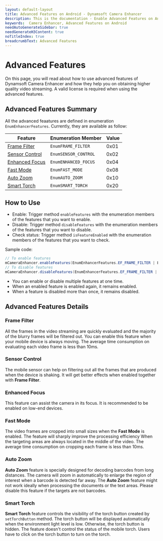 ```yaml
---
layout: default-layout
title: Advanced Features on Android - Dynamsoft Camera Enhancer
description: This is the documentation - Enable Advanced Features on Android.
keywords:  Camera Enhancer, Advanced Features on Android
needAutoGenerateSidebar: true
needGenerateH3Content: true
noTitleIndex: true
breadcrumbText: Advanced Features
---
```


# Advanced Features

On this page, you will read about how to use advanced features of Dynamsoft Camera Enhancer and how they help you on obtaining higher quality video streaming. A valid license is required when using the advanced features.

## Advanced Features Summary

All the advanced feaatures are defined in enumeration `EnumEnhancerFeatures`. Currently, they are available as follow:

| Feature | Enumeration Member | Value |
| ------- | ------ | ----- |
| [Frame Filter](#frame-filter) | `EnumFRAME_FILTER` | 0x01 |
| [Sensor Control](#sensor-control) | `EnumSENSOR_CONTROL` | 0x02 |
| [Enhanced Focus](#enhanced-focus) | `EnumENHANCED_FOCUS` | 0x04 |
| [Fast Mode](#fast-mode) | `EnumFAST_MODE` | 0x08 |
| [Auto Zoom](#auto-zoom) | `EnumAUTO_ZOOM` | 0x10 |
| [Smart Torch](#smart-torch) | `EnumSMART_TORCH` | 0x20 |

## How to Use

- Enable: Trigger method `enableFeatures` with the enumeration members of the features that you want to enable.
- Disable: Trigger method `disableFeatures` with the enumeration members of the features that you want to disable.
- Check status: Trigger method `isFeatureEnabled` with the enumeration members of the features that you want to check.

Sample code:

```java
// To enable features
mCameraEnhancer.enableFeatures(EnumEnhancerFeatures.EF_FRAME_FILTER | EnumEnhancerFeatures.EF_AUTO_ZOOM);
// To disable features
mCameraEnhancer.disableFeatures(EnumEnhancerFeatures.EF_FRAME_FILTER | EnumEnhancerFeatures.EF_AUTO_ZOOM);
```

- You can enable or disable multiple features at one time.
- When an enabled feature is enabled again, it remains enabled.
- When a feature is disabled more than once, it remains disabled.

## Advanced Features Details

### Frame Filter

All the frames in the video streaming are quickly evaluated and the majority of the blurry frames will be filtered out. You can enable this feature when your mobile device is always moving. The average time consumption on evaluating each video frame is less than 10ms.

### Sensor Control

The mobile sensor can help on filtering out all the frames that are produced when the device is shaking. It will get better effects when enabled together with **Frame Filter**.

### Enhanced Focus

This feature can assist the camera in its focus. It is recommended to be enabled on low-end devices.

### Fast Mode

The video frames are cropped into small sizes when the **Fast Mode** is enabled. The feature will sharply improve the processing efficiency When the targeting areas are always located in the middle of the video. The average time consumption on cropping each frame is less than 10ms.

### Auto Zoom

**Auto Zoom** feature is specially designed for decoding barcodes from long distances. The camera will zoom in automatically to enlarge the region of interest when a barcode is detected far away. The **Auto Zoom** feature might not work ideally when processing the documents or the text areas. Please disable this feature if the targets are not barcodes.

### Smart Torch

**Smart Torch** feature controls the visibility of the torch button created by `setTorchButton` method. The torch button will be displayed automatically when the environment light level is low. Otherwise, the torch button is hidden. The feature doesn't control the status of the mobile torch. Users have to click on the torch button to turn on the torch.
